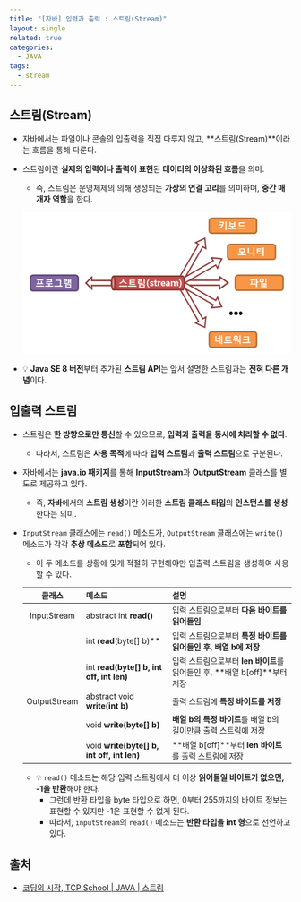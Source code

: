 ```yaml
---
title: "[자바] 입력과 출력 : 스트림(Stream)"
layout: single
related: true
categories:
  - JAVA
tags:
  - stream
---
```


## 스트림(Stream)
- 자바에서는 파일이나 콘솔의 입출력을 직접 다루지 않고, **스트림(Stream)**이라는 흐름을 통해 다룬다.
- 스트림이란 **실제의 입력이나 출력이 표현**된 **데이터의 이상화된 흐름**을 의미.
  - 즉, 스트림은 운영체제의 의해 생성되는 **가상의 연결 고리**를 의미하며, **중간 매개자 역할**을 한다.

  ![자바 스트림](/assets/images/java/stream.png)
  
- 💡 **Java SE 8 버전**부터 추가된 **스트림 API**는 앞서 설명한 스트림과는 **전혀 다른 개념**이다.

## 입출력 스트림
- 스트림은 **한 방향으로만 통신**할 수 있으므로, **입력과 출력을 동시에 처리할 수 없다**.
  - 따라서, 스트림은 **사용 목적**에 따라 **입력 스트림**과 **출력 스트림**으로 구분된다.

- 자바에서는 **java.io 패키지**를 통해 **InputStream**과 **OutputStream** 클래스를 별도로 제공하고 있다.
  - 즉, **자바**에서의 **스트림 생성**이란 이러한 **스트림 클래스 타입**의 **인스턴스를 생성**한다는 의미.

- `InputStream` 클래스에는 `read()` 메소드가, `OutputStream` 클래스에는 `write()` 메소드가 각각 **추상 메소드**로 **포함**되어 있다.
  - 이 두 메소드를 상황에 맞게 적절히 구현해야만 입출력 스트림을 생성하여 사용할 수 있다.

  | 클래스 | 메소드 | 설명 |
  |:------:|:------|:------|
  | InputStream | abstract int **read()** | 입력 스트림으로부터 **다음 바이트를 읽어들임** |
  |             | int **read**(byte\[\] b)** | 입력 스트림으로부터 **특정 바이트를 읽어들인 후, 배열 b에 저장** |
  |             | int **read(byte\[\] b, int off, int len)** | 입력 스트림으로부터 **len 바이트**를 읽어들인 후, **배열 b\[off\]**부터 저장 |
  | OutputStream | abstract void **write(int b)** | 출력 스트림에 **특정 바이트를 저장** |
  |              | void **write(byte\[\] b)** | **배열 b의 특정 바이트**를 배열 b의 길이만큼 출력 스트림에 저장 |
  |              | void **write(byte\[\] b, int off, int len)** | **배열 b\[off\]**부터 **len 바이트**를 출력 스트림에 저장 |
  
  - 💡 `read()` 메소드는 해당 입력 스트림에서 더 이상 **읽어들일 바이트가 없으면, -1을 반환**해야 한다.
    - 그런데 반환 타입을 byte 타입으로 하면, 0부터 255까지의 바이트 정보는 표현할 수 있지만 -1은 표현할 수 없게 된다.
    - 따라서, `inputStream`의 `read()` 메소드는 **반환 타입을 int 형**으로 선언하고 있다.   

## 출처
- [코딩의 시작, TCP School \| JAVA \| 스트림](https://www.tcpschool.com/java/java_io_stream)
